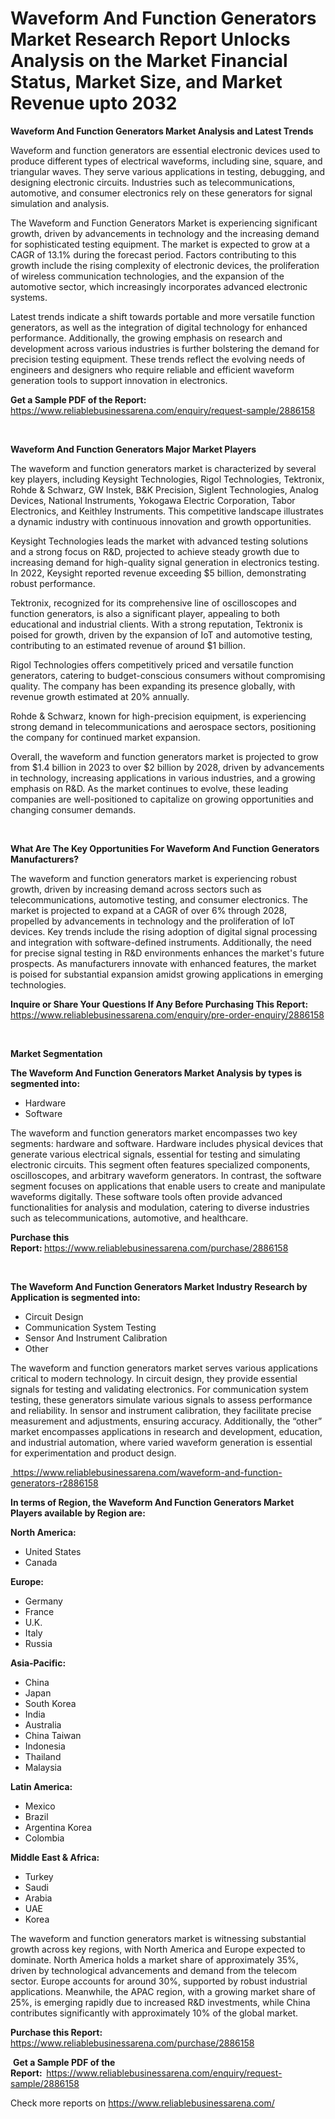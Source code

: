 <p><h1>Waveform And Function Generators Market Research Report Unlocks Analysis on the Market Financial Status, Market Size, and Market Revenue upto 2032</h1></p><p><strong>Waveform And Function Generators Market Analysis and Latest Trends</strong></p>
<p><p>Waveform and function generators are essential electronic devices used to produce different types of electrical waveforms, including sine, square, and triangular waves. They serve various applications in testing, debugging, and designing electronic circuits. Industries such as telecommunications, automotive, and consumer electronics rely on these generators for signal simulation and analysis.</p><p>The Waveform and Function Generators Market is experiencing significant growth, driven by advancements in technology and the increasing demand for sophisticated testing equipment. The market is expected to grow at a CAGR of 13.1% during the forecast period. Factors contributing to this growth include the rising complexity of electronic devices, the proliferation of wireless communication technologies, and the expansion of the automotive sector, which increasingly incorporates advanced electronic systems.</p><p>Latest trends indicate a shift towards portable and more versatile function generators, as well as the integration of digital technology for enhanced performance. Additionally, the growing emphasis on research and development across various industries is further bolstering the demand for precision testing equipment. These trends reflect the evolving needs of engineers and designers who require reliable and efficient waveform generation tools to support innovation in electronics.</p></p>
<p><strong>Get a Sample PDF of the Report:&nbsp;</strong> <a href="https://www.reliablebusinessarena.com/enquiry/request-sample/2886158?utm_campaign=1789&utm_medium=2&utm_source=Github&utm_content=ia&utm_term=13032025&utm_id=waveform-and-function-generators">https://www.reliablebusinessarena.com/enquiry/request-sample/2886158</a></p>
<p>&nbsp;</p>
<p><strong>Waveform And Function Generators Major Market Players</strong></p>
<p><p>The waveform and function generators market is characterized by several key players, including Keysight Technologies, Rigol Technologies, Tektronix, Rohde & Schwarz, GW Instek, B&K Precision, Siglent Technologies, Analog Devices, National Instruments, Yokogawa Electric Corporation, Tabor Electronics, and Keithley Instruments. This competitive landscape illustrates a dynamic industry with continuous innovation and growth opportunities.</p><p>Keysight Technologies leads the market with advanced testing solutions and a strong focus on R&D, projected to achieve steady growth due to increasing demand for high-quality signal generation in electronics testing. In 2022, Keysight reported revenue exceeding $5 billion, demonstrating robust performance.</p><p>Tektronix, recognized for its comprehensive line of oscilloscopes and function generators, is also a significant player, appealing to both educational and industrial clients. With a strong reputation, Tektronix is poised for growth, driven by the expansion of IoT and automotive testing, contributing to an estimated revenue of around $1 billion.</p><p>Rigol Technologies offers competitively priced and versatile function generators, catering to budget-conscious consumers without compromising quality. The company has been expanding its presence globally, with revenue growth estimated at 20% annually.</p><p>Rohde & Schwarz, known for high-precision equipment, is experiencing strong demand in telecommunications and aerospace sectors, positioning the company for continued market expansion.</p><p>Overall, the waveform and function generators market is projected to grow from $1.4 billion in 2023 to over $2 billion by 2028, driven by advancements in technology, increasing applications in various industries, and a growing emphasis on R&D. As the market continues to evolve, these leading companies are well-positioned to capitalize on growing opportunities and changing consumer demands.</p></p>
<p>&nbsp;</p>
<p><strong>What Are The Key Opportunities For Waveform And Function Generators Manufacturers?</strong></p>
<p><p>The waveform and function generators market is experiencing robust growth, driven by increasing demand across sectors such as telecommunications, automotive testing, and consumer electronics. The market is projected to expand at a CAGR of over 6% through 2028, propelled by advancements in technology and the proliferation of IoT devices. Key trends include the rising adoption of digital signal processing and integration with software-defined instruments. Additionally, the need for precise signal testing in R&D environments enhances the market's future prospects. As manufacturers innovate with enhanced features, the market is poised for substantial expansion amidst growing applications in emerging technologies.</p></p>
<p><strong>Inquire or Share Your Questions If Any Before Purchasing This Report:</strong> <a href="https://www.reliablebusinessarena.com/enquiry/pre-order-enquiry/2886158?utm_campaign=1789&utm_medium=2&utm_source=Github&utm_content=ia&utm_term=13032025&utm_id=waveform-and-function-generators">https://www.reliablebusinessarena.com/enquiry/pre-order-enquiry/2886158</a></p>
<p>&nbsp;</p>
<p><strong>Market Segmentation</strong></p>
<p><strong>The Waveform And Function Generators Market Analysis by types is segmented into:</strong></p>
<p><ul><li>Hardware</li><li>Software</li></ul></p>
<p><p>The waveform and function generators market encompasses two key segments: hardware and software. Hardware includes physical devices that generate various electrical signals, essential for testing and simulating electronic circuits. This segment often features specialized components, oscilloscopes, and arbitrary waveform generators. In contrast, the software segment focuses on applications that enable users to create and manipulate waveforms digitally. These software tools often provide advanced functionalities for analysis and modulation, catering to diverse industries such as telecommunications, automotive, and healthcare.</p></p>
<p><strong>Purchase this Report:&nbsp;</strong><a href="https://www.reliablebusinessarena.com/purchase/2886158?utm_campaign=1789&utm_medium=2&utm_source=Github&utm_content=ia&utm_term=13032025&utm_id=waveform-and-function-generators">https://www.reliablebusinessarena.com/purchase/2886158</a></p>
<p>&nbsp;</p>
<p><strong>The Waveform And Function Generators Market Industry Research by Application is segmented into:</strong></p>
<p><ul><li>Circuit Design</li><li>Communication System Testing</li><li>Sensor And Instrument Calibration</li><li>Other</li></ul></p>
<p><p>The waveform and function generators market serves various applications critical to modern technology. In circuit design, they provide essential signals for testing and validating electronics. For communication system testing, these generators simulate various signals to assess performance and reliability. In sensor and instrument calibration, they facilitate precise measurement and adjustments, ensuring accuracy. Additionally, the “other” market encompasses applications in research and development, education, and industrial automation, where varied waveform generation is essential for experimentation and product design.</p></p>
<p><a href="https://www.reliablebusinessarena.com/waveform-and-function-generators-r2886158?utm_campaign=1789&utm_medium=2&utm_source=Github&utm_content=ia&utm_term=13032025&utm_id=waveform-and-function-generators">&nbsp;https://www.reliablebusinessarena.com/waveform-and-function-generators-r2886158</a></p>
<p><strong>In terms of Region, the Waveform And Function Generators Market Players available by Region are:</strong></p>
<p>
    <p> <strong> North America: </strong>
        <ul>
            <li>United States</li>
            <li>Canada</li>
        </ul>
        </p> 
    <p> <strong> Europe: </strong>
        <ul>
            <li>Germany</li>
            <li>France</li>
            <li>U.K.</li>
            <li>Italy</li>
            <li>Russia</li>
        </ul>
        </p> 
    <p> <strong> Asia-Pacific: </strong>
        <ul>
            <li>China</li>
            <li>Japan</li>
            <li>South Korea</li>
            <li>India</li>
            <li>Australia</li>
            <li>China Taiwan</li>
            <li>Indonesia</li>
            <li>Thailand</li>
            <li>Malaysia</li>
        </ul>
        </p> 
    <p> <strong> Latin America: </strong>
        <ul>
            <li>Mexico</li>
            <li>Brazil</li>
            <li>Argentina Korea</li>
            <li>Colombia</li>
        </ul>
        </p> 
    <p> <strong> Middle East & Africa: </strong>
        <ul>
            <li>Turkey</li>
            <li>Saudi</li>
            <li>Arabia</li>
            <li>UAE</li>
            <li>Korea</li>
        </ul>
    </p>
    </p>
<p><p>The waveform and function generators market is witnessing substantial growth across key regions, with North America and Europe expected to dominate. North America holds a market share of approximately 35%, driven by technological advancements and demand from the telecom sector. Europe accounts for around 30%, supported by robust industrial applications. Meanwhile, the APAC region, with a growing market share of 25%, is emerging rapidly due to increased R&D investments, while China contributes significantly with approximately 10% of the global market.</p></p>
<p><strong>Purchase this Report: </strong><a href="https://www.reliablebusinessarena.com/purchase/2886158?utm_campaign=1789&utm_medium=2&utm_source=Github&utm_content=ia&utm_term=13032025&utm_id=waveform-and-function-generators">https://www.reliablebusinessarena.com/purchase/2886158</a></p>
<p>&nbsp;<strong>Get a Sample PDF of the Report:&nbsp;&nbsp;</strong><a href="https://www.reliablebusinessarena.com/enquiry/request-sample/2886158?utm_campaign=1789&utm_medium=2&utm_source=Github&utm_content=ia&utm_term=13032025&utm_id=waveform-and-function-generators">https://www.reliablebusinessarena.com/enquiry/request-sample/2886158</a></p>
<p><strong></strong></p>
<p>Check more reports on <a href="https://www.reliablebusinessarena.com/?utm_campaign=1789&utm_medium=2&utm_source=Github&utm_content=ia&utm_term=13032025&utm_id=waveform-and-function-generators">https://www.reliablebusinessarena.com/</a></p>